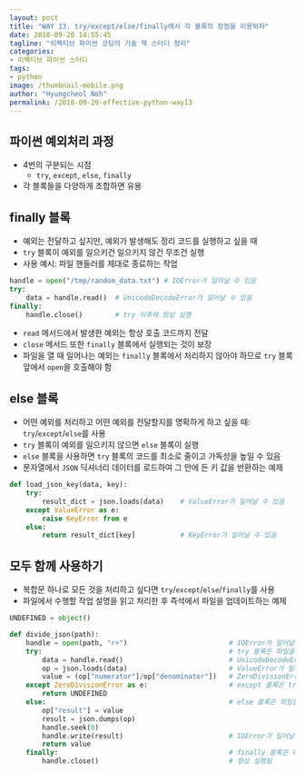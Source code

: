 ```yaml
---
layout: post
title: "WAY 13. try/except/else/finally에서 각 블록의 장점을 이용하자"
date: 2018-09-20 14:55:45
tagline: "이펙티브 파이썬 코딩의 기술 책 스터디 정리"
categories:
- 이펙티브 파이썬 스터디
tags:
- python
image: /thumbnail-mobile.png
author: "Hyungcheol Noh"
permalink: /2018-09-20-effective-python-way13
---
```


## 파이썬 예외처리 과정
- 4번의 구분되는 시점
  - `try`, `except`, `else`, `finally`
- 각 블록들을 다양하게 조합하면 유용

## finally 블록
- 예외는 전달하고 싶지만, 예외가 발생해도 정리 코드를 실행하고 싶을 때
- `try` 블록이 예외를 일으키건 일으키지 않건 무조건 실행
- 사용 예시: 파일 핸들러를 제대로 종료하는 작업

```python
handle = open("/tmp/random_data.txt") # IOError가 일어날 수 있음
try:
    data = handle.read()  # UnicodeDecodeError가 일어날 수 있음
finally:
    handle.close()        # try 이후에 항상 실행
```

- `read` 메서드에서 발생한 예외는 항상 호출 코드까지 전달
- `close` 메서드 또한 `finally` 블록에서 실행되는 것이 보장
- 파일을 열 때 일어나는 예외는 `finally` 블록에서 처리하지 않아야 하므로 `try` 블록 앞에서 `open`을 호출해야 함

## else 블록
- 어떤 예외를 처리하고 어떤 예외를 전달할지를 명확하게 하고 싶을 때: `try`/`except`/`else`를 사용
- `try` 블록이 예외를 일으키지 않으면 `else` 블록이 실행
- `else` 블록을 사용하면 `try` 블록의 코드를 최소로 줄이고 가독성을 높일 수 있음
- 문자열에서 `JSON` 딕셔너리 데이터를 로드하여 그 안에 든 키 값을 반환하는 예제

```python
def load_json_key(data, key):
    try:
        result_dict = json.loads(data)    # ValueError가 일어날 수 있음
    except ValueError as e:
        raise KeyError from e
    else:
        return result_dict[key]           # KeyError가 일어날 수 있음
```

## 모두 함께 사용하기
- 복합문 하나로 모든 것을 처리하고 싶다면 `try`/`except`/`else`/`finally`를 사용
- 파일에서 수행할 작업 설명을 읽고 처리한 후 즉석에서 파일을 업데이트하는 예제

```python
UNDEFINED = object()

def divide_json(path):
    handle = open(path, "r+")                         # IOError가 일어날 수 있음
    try:                                              # try 블록은 파일을 읽고 처리하는 데 사용
        data = handle.read()                          # UnicodeDecodeError가 일어날 수 있음
        op = json.loads(data)                         # ValueError가 일어날 수 있음
        value = (op["numerator"]/op["denominator"])   # ZeroDivisionError가 일어날 수 있음
    except ZeroDivisionError as e:                    # except 블록은 try 블록에서 일어난 예외를 처리하는 데 사용
        return UNDEFINED
    else:                                             # else 블록은 파일을 즉석에서 업데이트하고 이와 관련된 예외가 전달되게 하는 데 사용
        op["result"] = value
        result = json.dumps(op)
        handle.seek(0)
        handle.write(result)                          # IOError가 일어날 수 있음
        return value
    finally:                                          # finally 블록은 파일 핸들을 정리하는 데 사용
        handle.close()                                # 항상 실행됨
```

